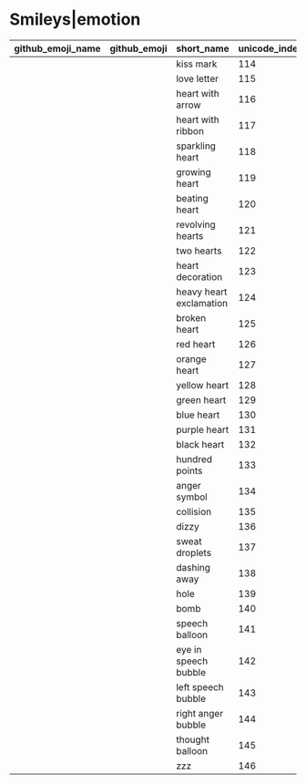 # Smileys|emotion

|github_emoji_name|github_emoji|short_name|unicode_index|
|---|---|---|---|
|||kiss mark|114|
|||love letter|115|
|||heart with arrow|116|
|||heart with ribbon|117|
|||sparkling heart|118|
|||growing heart|119|
|||beating heart|120|
|||revolving hearts|121|
|||two hearts|122|
|||heart decoration|123|
|||heavy heart exclamation|124|
|||broken heart|125|
|||red heart|126|
|||orange heart|127|
|||yellow heart|128|
|||green heart|129|
|||blue heart|130|
|||purple heart|131|
|||black heart|132|
|||hundred points|133|
|||anger symbol|134|
|||collision|135|
|||dizzy|136|
|||sweat droplets|137|
|||dashing away|138|
|||hole|139|
|||bomb|140|
|||speech balloon|141|
|||eye in speech bubble|142|
|||left speech bubble|143|
|||right anger bubble|144|
|||thought balloon|145|
|||zzz|146|
